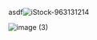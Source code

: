 asdf![iStock-963131214](https://docs-api-qa.cloudlabs.ai/repos/raw.githubusercontent.com/Rabin-spektra/Demo-Repo/main/196993496zpeJ/images/iStock-963131214.jpg)

![image (3)](https://docs-api-qa.cloudlabs.ai/repos/raw.githubusercontent.com/Rabin-spektra/Demo-Repo/main/196993496zpeJ/images/image-(3).png)